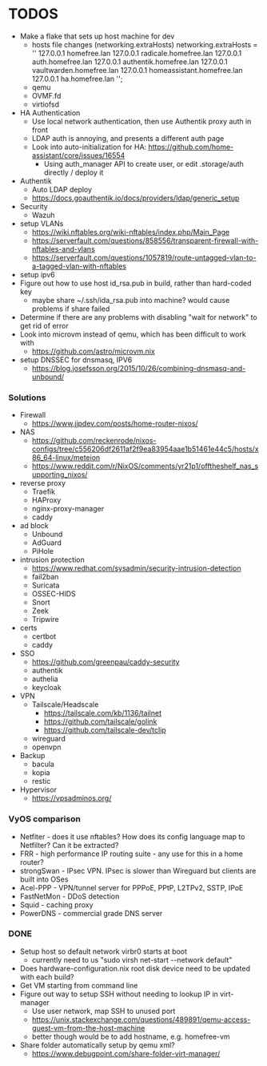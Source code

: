 TODOS
=====

* Make a flake that sets up host machine for dev
  * hosts file changes (networking.extraHosts)
      networking.extraHosts = ''
        127.0.0.1 homefree.lan
        127.0.0.1 radicale.homefree.lan
        127.0.0.1 auth.homefree.lan
        127.0.0.1 authentik.homefree.lan
        127.0.0.1 vaultwarden.homefree.lan
        127.0.0.1 homeassistant.homefree.lan
        127.0.0.1 ha.homefree.lan
      '';
  * qemu
  * OVMF.fd
  * virtiofsd
* HA Authentication
  * Use local network authentication, then use Authentik proxy auth in front
  * LDAP auth is annoying, and presents a different auth page
  * Look into auto-initialization for HA: https://github.com/home-assistant/core/issues/16554
    * Using auth_manager API to create user, or edit .storage/auth directly / deploy it
* Authentik
  * Auto LDAP deploy
  * https://docs.goauthentik.io/docs/providers/ldap/generic_setup
* Security
  * Wazuh
* setup VLANs
  * https://wiki.nftables.org/wiki-nftables/index.php/Main_Page
  * https://serverfault.com/questions/858556/transparent-firewall-with-nftables-and-vlans
  * https://serverfault.com/questions/1057819/route-untagged-vlan-to-a-tagged-vlan-with-nftables
* setup ipv6
* Figure out how to use host id_rsa.pub in build, rather than hard-coded key
  * maybe share ~/.ssh/ida_rsa.pub into machine? would cause problems if share failed
* Determine if there are any problems with disabling "wait for network" to get rid of error
* Look into microvm instead of qemu, which has been difficult to work with
  * https://github.com/astro/microvm.nix
* setup DNSSEC for dnsmasq, IPV6
  * https://blog.josefsson.org/2015/10/26/combining-dnsmasq-and-unbound/

### Solutions
* Firewall
  * https://www.jjpdev.com/posts/home-router-nixos/
* NAS
  * https://github.com/reckenrode/nixos-configs/tree/c556206df2611af2f9ea83954aae1b51461e44c5/hosts/x86_64-linux/meteion
  * https://www.reddit.com/r/NixOS/comments/yr21p1/offtheshelf_nas_supporting_nixos/
* reverse proxy
  * Traefik
  * HAProxy
  * nginx-proxy-manager
  * caddy
* ad block
  * Unbound
  * AdGuard
  * PiHole
* intrusion protection
  * https://www.redhat.com/sysadmin/security-intrusion-detection
  * fail2ban
  * Suricata
  * OSSEC-HIDS
  * Snort
  * Zeek
  * Tripwire
* certs
  * certbot
  * caddy
* SSO
  * https://github.com/greenpau/caddy-security
  * authentik
  * authelia
  * keycloak
* VPN
  * Tailscale/Headscale
    * https://tailscale.com/kb/1136/tailnet
    * https://github.com/tailscale/golink
    * https://github.com/tailscale-dev/tclip
  * wireguard
  * openvpn
* Backup
  * bacula
  * kopia
  * restic
* Hypervisor
  * https://vpsadminos.org/

### VyOS comparison

* Netfiter - does it use nftables? How does its config language map to Netfilter? Can it be extracted?
* FRR - high performance IP routing suite - any use for this in a home router?
* strongSwan - IPsec VPN. IPsec is slower than Wireguard but clients are built into OSes
* Acel-PPP - VPN/tunnel server for PPPoE, PPtP, L2TPv2, SSTP, IPoE
* FastNetMon - DDoS detection
* Squid - caching proxy
* PowerDNS - commercial grade DNS server

### DONE

* Setup host so default network virbr0 starts at boot
  * currently need to us "sudo virsh net-start --network default"
* Does hardware-configuration.nix root disk device need to be updated with each build?
* Get VM starting from command line
* Figure out way to setup SSH without needing to lookup IP in virt-manager
  * Use user network, map SSH to unused port
  * https://unix.stackexchange.com/questions/489891/qemu-access-guest-vm-from-the-host-machine
  * better though would be to add hostname, e.g. homefree-vm
* Share folder automatically setup by qemu xml?
  * https://www.debugpoint.com/share-folder-virt-manager/
